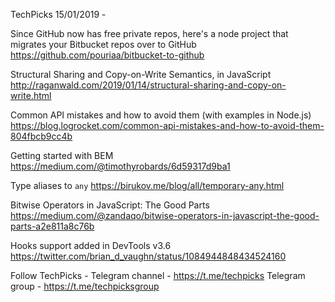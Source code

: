 TechPicks 15/01/2019 -

Since GitHub now has free private repos, here's a node project that migrates your Bitbucket repos over to GitHub
https://github.com/pouriaa/bitbucket-to-github

Structural Sharing and Copy-on-Write Semantics, in JavaScript
http://raganwald.com/2019/01/14/structural-sharing-and-copy-on-write.html

Common API mistakes and how to avoid them (with examples in Node.js)
https://blog.logrocket.com/common-api-mistakes-and-how-to-avoid-them-804fbcb9cc4b

Getting started with BEM
https://medium.com/@timothyrobards/6d59317d9ba1

Type aliases to `any`
https://birukov.me/blog/all/temporary-any.html

Bitwise Operators in JavaScript: The Good Parts
https://medium.com/@zandaqo/bitwise-operators-in-javascript-the-good-parts-a2e811a8c76b

Hooks support added in DevTools v3.6
https://twitter.com/brian_d_vaughn/status/1084944848434524160

Follow TechPicks -
Telegram channel - https://t.me/techpicks
Telegram group - https://t.me/techpicksgroup